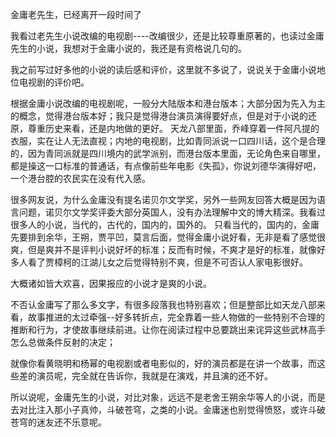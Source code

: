 金庸老先生，已经离开一段时间了

我看过老先生小说改编的电视剧----改编很少，还是比较尊重原著的，也读过金庸先生的小说，我想对于金庸小说的，我还是有资格说几句的。

我之前写过好多他的小说的读后感和评价，这里就不多说了，说说关于金庸小说地位电视剧的评价吧。

根据金庸小说改编的电视剧呢，一般分大陆版本和港台版本；大部分因为先入为主的概念，觉得港台版本好；我只是觉得港台演员演得要好点，但是对于小说的还原，尊重历史来看，还是内地做的更好。 天龙八部里面，乔峰穿着一件阿凡提的衣服，实在让人无法直视；内地的电视剧，比如青同派说一口四川话，这个是合理的，因为青同派就是四川境内的武学派别，而港台版本里面，无论角色来自哪里，都是操这一口标准的普通话，有点像前些年电影《失孤》，你说刘德华演得好吧，一个港台腔的农民实在没有代入感。

很多网友说，为什么金庸没有提名诺贝尔文学奖，另外一些网友回答大概是因为语言问题，诺贝尔文学奖评委大部分英国人，没有办法理解中文的博大精深。我看过很多人的小说，当代的，古代的，国内的，国外的。 只看当代的，国内的，金庸先要排到余华，王朔，贾平凹，莫言后面，觉得金庸小说好看，无非是看了感觉很爽，但是爽并不是评判小说好坏的标准；反而有时候，不爽才是好的标准，就像好多人看了贾樟柯的江湖儿女之后觉得特别不爽，但是不可否认人家电影很好。

大概诸如皆大欢喜，因果报应的小说才是爽的小说。

不否认金庸写了那么多文字，有很多段落我也特别喜欢；但是整部比如天龙八部来看，故事推进的太过牵强--好多转折点，完全靠着一些人物做的一些特别不合理的推断和行为，才使故事继续前进。让你在阅读过程中总要跳出来诧异这些武林高手怎么总做条件反射的决定；

就像你看黄晓明和杨幂的电视剧或者电影似的，好的演员都是在讲一个故事，而这些差的演员呢，完全就在告诉你，我就是在演戏，并且演的还不好。

所以说呢，金庸先生的小说，对比对象，远远不是老舍王朔余华等人的小说，而是去对比注入那小子真帅，斗破苍穹，之类的小说。金庸迷也别觉得愤怒，或许斗破苍穹的迷友还不乐意呢。





